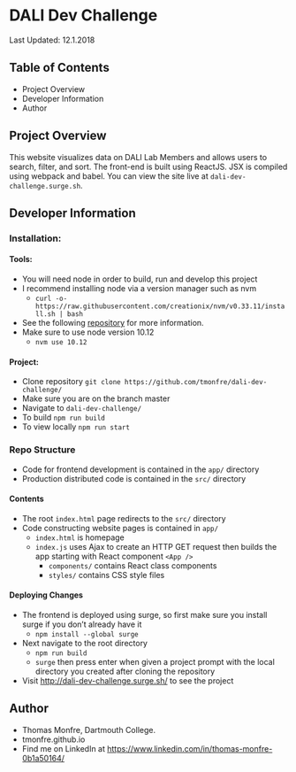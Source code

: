 # DALI Dev Challenge
Last Updated: 12.1.2018
## Table of Contents
- Project Overview
- Developer Information
- Author
## Project Overview
This website visualizes data on DALI Lab Members and allows users to search, filter, and sort. The front-end is built using ReactJS. JSX is compiled using webpack and babel. You can view the site live at `dali-dev-challenge.surge.sh`.
## Developer Information
### Installation:
#### Tools:
- You will need node in order to build, run and develop this project
- I recommend installing node via a version manager such as nvm
  - `curl -o- https://raw.githubusercontent.com/creationix/nvm/v0.33.11/install.sh | bash`
- See the following [repository](https://github.com/creationix/nvm) for more information.
- Make sure to use node version 10.12
  - `nvm use 10.12`
#### Project:
- Clone repository `git clone https://github.com/tmonfre/dali-dev-challenge/`
- Make sure you are on the branch master
- Navigate to `dali-dev-challenge/`
- To build `npm run build`
- To view locally `npm run start`
### Repo Structure
- Code for frontend development is contained in the `app/` directory
- Production distributed code is contained in the `src/` directory
#### Contents
- The root `index.html` page redirects to the `src/` directory
- Code constructing website pages is contained in `app/`
  - `index.html` is homepage
  - `index.js` uses Ajax to create an HTTP GET request then builds the app starting with React component `<App />`
	- `components/` contains React class components
	- `styles/` contains CSS style files
#### Deploying Changes
- The frontend is deployed using surge, so first make sure you install surge if you don’t already have it
  - `npm install --global surge`
- Next navigate to the root directory
  - `npm run build`
  - `surge` then press enter when given a project prompt with the local directory you created after cloning the repository
- Visit http://dali-dev-challenge.surge.sh/ to see the project
## Author
- Thomas Monfre, Dartmouth College.
- tmonfre.github.io
- Find me on LinkedIn at https://www.linkedin.com/in/thomas-monfre-0b1a50164/
